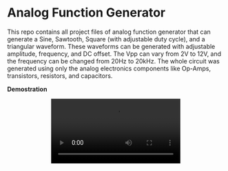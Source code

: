 # Analog Function Generator 

This repo contains all project files of analog function generator that can generate a Sine, Sawtooth, Square (with adjustable duty cycle), and a triangular waveform. These waveforms can be generated with adjustable amplitude, frequency, and DC offset. The Vpp can vary from 2V to 12V, and the frequency can be changed from 20Hz to 20kHz. The whole circuit was generated using only the analog electronics components like Op-Amps, transistors, resistors, and capacitors. 

**Demostration**


<div style="text-align:center"><video src='https://user-images.githubusercontent.com/81417619/200161653-c288d599-2055-4e25-9d5f-1a4bdeb08a34.mp4'/></div>